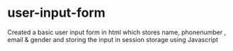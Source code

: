 # user-input-form
Created a basic user input form in html which stores name, phonenumber , email &amp; gender and storing the input in session storage using Javascript
